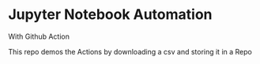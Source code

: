 # Jupyter Notebook Automation

With Github Action

This repo demos the Actions by downloading a csv and storing it in a Repo
